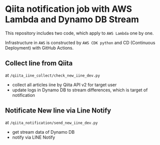 # Qiita notification job with AWS Lambda and Dynamo DB Stream

This repository includes two code, which apply to `AWS Lambda` one by one.

Infrastructure in `AWS` is constructed by `AWS CDK python` and CD (Continuous Deployment) with GitHub Actions.

## Collect Iine from Qiita

at `/qiita_iine_collect/check_new_iine_dev.py`

- collect all articles iine by Qiita API v2 for target user
- update logs in Dynamo DB to stream differences, which is target of notification

## Notificate New Iine via Line Notify

at `/qiita_notification/send_new_iine_dev.py`

- get stream data of Dynamo DB
- notify via LINE Notify
